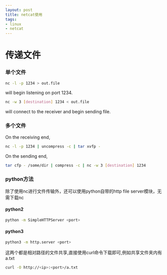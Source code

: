 ```yaml
---
layout: post
title: netcat使用
tags:
- linux
- netcat
---
```


# 传递文件

### 单个文件

```bash
nc -l -p 1234 > out.file
```
will begin listening on port 1234.

```bash
nc -w 3 [destination] 1234 < out.file
```
will connect to the receiver and begin sending file.

### 多个文件

On the receiving end,

```bash
nc -l -p 1234 | uncompress -c | tar xvfp -
```

On the sending end,

```bash
tar cfp - /some/dir | compress -c | nc -w 3 [destination] 1234
```

### python方法
除了使用nc进行文件传输外，还可以使用python自带的http file server模块，无需下载nc

#### python2
```bash
python -m SimpleHTTPServer <port>
```

#### python3
```bash
python3 -m http.server <port>
```

这两个都是相对路径的文件共享,直接使用curl命令下载即可,例如共享文件夹内有a.txt

```bash
curl -O http://<ip>:<port>/a.txt
```
